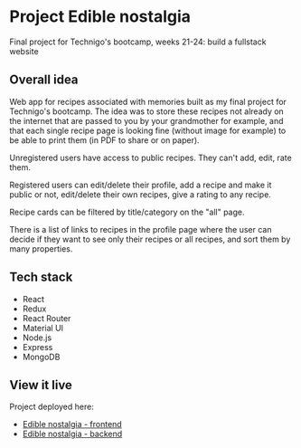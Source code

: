 # Project Edible nostalgia

Final project for Technigo's bootcamp, weeks 21-24: build a fullstack website

## Overall idea

Web app for recipes associated with memories built as my final project for Technigo's bootcamp. The idea was to store these recipes not already on the internet that are passed to you by your grandmother for example, and that each single recipe page is looking fine (without image for example) to be able to print them (in PDF to share or on paper).

Unregistered users have access to public recipes. They can't add, edit, rate them.

Registered users can edit/delete their profile, add a recipe and make it public or not, edit/delete their own recipes, give a rating to any recipe.

Recipe cards can be filtered by title/category on the "all" page.

There is a list of links to recipes in the profile page where the user can decide if they want to see only their recipes or all recipes, and sort them by many properties.


## Tech stack

- React
- Redux
- React Router
- Material UI
- Node.js
- Express
- MongoDB


## View it live

Project deployed here: 
- [Edible nostalgia - frontend](https://edible-nostalgia.netlify.app/)
- [Edible nostalgia - backend](https://nadia-final-project.herokuapp.com/)
